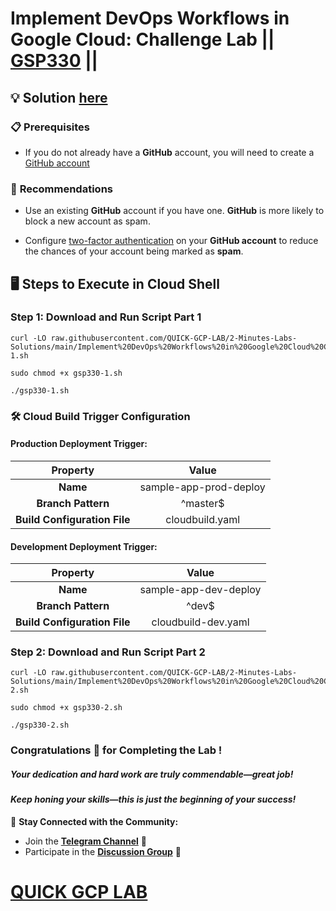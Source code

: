 # Implement DevOps Workflows in Google Cloud: Challenge Lab || [GSP330](https://www.cloudskillsboost.google/focuses/13287?parent=catalog) ||

## 💡 **Solution** [here](https://youtu.be/4DO6MQ4zF3o)  

### 📋 **Prerequisites**  

* If you do not already have a **GitHub** account, you will need to create a [GitHub account](https://github.com/signup)

### 🔐 **Recommendations**  

* Use an existing **GitHub** account if you have one. **GitHub** is more likely to block a new account as spam.

* Configure [two-factor authentication](https://docs.github.com/en/authentication/securing-your-account-with-two-factor-authentication-2fa/configuring-two-factor-authentication) on your **GitHub account** to reduce the chances of your account being marked as **spam**.

## 🖥️ **Steps to Execute in Cloud Shell**  

### Step 1: Download and Run Script Part 1

```
curl -LO raw.githubusercontent.com/QUICK-GCP-LAB/2-Minutes-Labs-Solutions/main/Implement%20DevOps%20Workflows%20in%20Google%20Cloud%20Challenge%20Lab/gsp330-1.sh

sudo chmod +x gsp330-1.sh

./gsp330-1.sh
```

### 🛠️ **Cloud Build Trigger Configuration**  

#### **Production Deployment Trigger:** 

| **Property**                 | **Value**        |  
| :--------------------------: | :--------------: |  
| **Name**                     | sample-app-prod-deploy |  
| **Branch Pattern**           | ^master$       |  
| **Build Configuration File** | cloudbuild.yaml |  

#### **Development Deployment Trigger:** 

| **Property**                 | **Value**        |  
| :--------------------------: | :--------------: |  
| **Name**                     | sample-app-dev-deploy |  
| **Branch Pattern**           | ^dev$          |  
| **Build Configuration File** | cloudbuild-dev.yaml |  

### Step 2: Download and Run Script Part 2

```
curl -LO raw.githubusercontent.com/QUICK-GCP-LAB/2-Minutes-Labs-Solutions/main/Implement%20DevOps%20Workflows%20in%20Google%20Cloud%20Challenge%20Lab/gsp330-2.sh

sudo chmod +x gsp330-2.sh

./gsp330-2.sh
```

### Congratulations 🎉 for Completing the Lab !

##### *Your dedication and hard work are truly commendable—great job!*

#### *Keep honing your skills—this is just the beginning of your success!*

💬 **Stay Connected with the Community:**  
- Join the **[Telegram Channel](https://t.me/quickgcplab)** 📱  
- Participate in the **[Discussion Group](https://t.me/quickgcplabchats)** 💬

# [QUICK GCP LAB](https://www.youtube.com/@quickgcplab)
